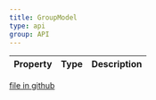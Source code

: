 ```yaml
---
title: GroupModel
type: api
group: API
---
```



Property|Type|Description
---|---|---

[file in github](https://github.com/qgrid/ng2/core/group.model.js)
